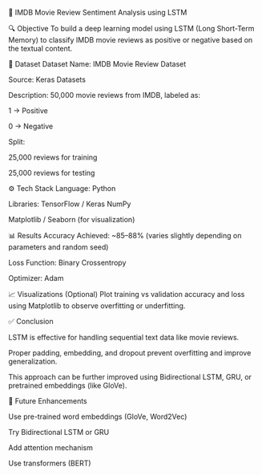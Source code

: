 📘 IMDB Movie Review Sentiment Analysis using LSTM

🔍 Objective
To build a deep learning model using LSTM (Long Short-Term Memory) to classify IMDB movie reviews as positive or negative based on the textual content.

📁 Dataset
Dataset Name: IMDB Movie Review Dataset

Source: Keras Datasets

Description: 50,000 movie reviews from IMDB, labeled as:

1 → Positive

0 → Negative

Split:

25,000 reviews for training

25,000 reviews for testing

⚙️ Tech Stack
Language: Python

Libraries:
TensorFlow / Keras
NumPy

Matplotlib / Seaborn (for visualization)

📊 Results
Accuracy Achieved: ~85–88% (varies slightly depending on parameters and random seed)

Loss Function: Binary Crossentropy

Optimizer: Adam

📈 Visualizations (Optional)
Plot training vs validation accuracy and loss using Matplotlib to observe overfitting or underfitting.

✅ Conclusion

LSTM is effective for handling sequential text data like movie reviews.

Proper padding, embedding, and dropout prevent overfitting and improve generalization.

This approach can be further improved using Bidirectional LSTM, GRU, or pretrained embeddings (like GloVe).

🚀 Future Enhancements

Use pre-trained word embeddings (GloVe, Word2Vec)

Try Bidirectional LSTM or GRU

Add attention mechanism

Use transformers (BERT)
